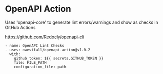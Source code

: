 # OpenAPI Action
Uses 'openapi-core' to generate lint errors/warnings and show as checks in GitHub Actions

https://github.com/Redocly/openapi-cli 

```
- name: OpenAPI Lint Checks
- uses: nwestfall/openapi-action@v1.0.2
  with:
    github_token: ${{ secrets.GITHUB_TOKEN }}
    file: FILE_PATH
    configuration_file: path
```
